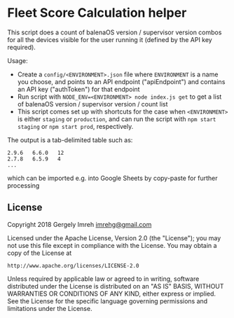 # Fleet Score Calculation helper

This script does a count of balenaOS version / supervisor version combos for all the devices visible for the user running it (defined by the API key required).

Usage:

- Create a `config/<ENVIRONMENT>.json` file where `ENVIRONMENT` is a name you choose, and points to an API endpoint ("apiEndpoint") and contains an API key ("authToken") for that endpoint
- Run script with `NODE_ENV=<ENVIRONMENT> node index.js get` to get a list of balenaOS version / supervisor version / count list
- This script comes set up with shortcuts for the case when `<ENVIRONMENT>` is either `staging` or `production`, and can run the script with `npm start staging` or `npm start prod`, respectively.

The output is a tab-delimited table such as:

```
2.9.6   6.6.0   12
2.7.8   6.5.9   4
...
```

which can be imported e.g. into Google Sheets by copy-paste for further processing

## License

Copyright 2018 Gergely Imreh <imrehg@gmail.com>

Licensed under the Apache License, Version 2.0 (the "License");
you may not use this file except in compliance with the License.
You may obtain a copy of the License at

    http://www.apache.org/licenses/LICENSE-2.0

Unless required by applicable law or agreed to in writing, software
distributed under the License is distributed on an "AS IS" BASIS,
WITHOUT WARRANTIES OR CONDITIONS OF ANY KIND, either express or implied.
See the License for the specific language governing permissions and
limitations under the License.
